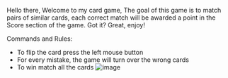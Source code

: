 Hello there,
Welcome to my card game, The goal of this game is to match pairs of similar cards,
each correct match will be awarded a point in the Score section of the game.
Got it? 
Great, enjoy!

Commands and Rules:

- To flip the card press the left mouse button
- For every mistake, the game will turn over the wrong cards
- To win match all the cards
![image](https://github.com/Lorenzo-Rosas-2C-JCMaxwell-2023/CardGameTutorial/assets/124684090/90407a98-e5c2-4ce2-ac29-0e1abc67dfe1)
